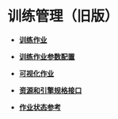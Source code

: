# 训练管理（旧版）<a name="modelarts_03_0043"></a>

-   **[训练作业](训练作业.md)**  

-   **[训练作业参数配置](训练作业参数配置.md)**  

-   **[可视化作业](可视化作业.md)**  

-   **[资源和引擎规格接口](资源和引擎规格接口.md)**  

-   **[作业状态参考](作业状态参考.md)**  


